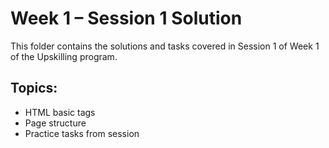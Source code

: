 # Week 1 – Session 1 Solution

This folder contains the solutions and tasks covered in Session 1 of Week 1 of the Upskilling program.

## Topics:
- HTML basic tags
- Page structure
- Practice tasks from session
